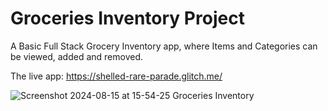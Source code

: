 # Groceries Inventory Project

A Basic Full Stack Grocery Inventory app, where Items and Categories can be viewed, added and removed.

The live app: https://shelled-rare-parade.glitch.me/

![Screenshot 2024-08-15 at 15-54-25 Groceries Inventory](https://github.com/user-attachments/assets/a84d35e3-9c7b-40d4-b320-9def019dffb3)
